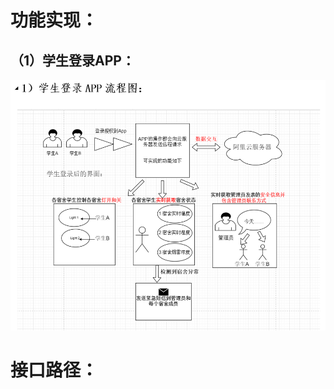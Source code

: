 # 功能实现：

## （1）学生登录APP：

![123](https://github.com/1170159634/Crabshell/blob/master/images/1.png)



# 接口路径：